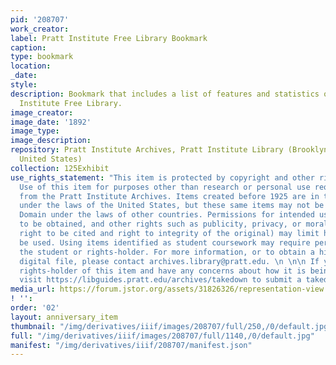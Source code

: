 ```yaml
---
pid: '208707'
work_creator:
label: Pratt Institute Free Library Bookmark
caption:
type: bookmark
location:
_date:
style:
description: Bookmark that includes a list of features and statistics of the Pratt
  Institute Free Library.
image_creator:
image_date: '1892'
image_type:
image_description:
repository: Pratt Institute Archives, Pratt Institute Library (Brooklyn, New York,
  United States)
collection: 125Exhibit
use_rights_statement: "This item is protected by copyright and other rights and restrictions.
  Use of this item for purposes other than research or personal use requires permission
  from the Pratt Institute Archives. Items created before 1925 are in the Public Domain
  under the laws of the United States, but these same items may not be in the Public
  Domain under the laws of other countries. Permissions for intended uses may need
  to be obtained, and other rights such as publicity, privacy, or moral rights (e.g.
  right to be cited and right to integrity of the original) may limit how items can
  be used. Using items identified as student coursework may require permission from
  the student or rights-holder. For more information, or to obtain a high resolution
  digital file, please contact archives.library@pratt.edu. \n \n\n If you are the
  rights-holder of this item and have any concerns about how it is being shared, please
  visit https://libguides.pratt.edu/archives/takedown to submit a takedown request."
media_url: https://forum.jstor.org/assets/31826326/representation-view
! '':
order: '02'
layout: anniversary_item
thumbnail: "/img/derivatives/iiif/images/208707/full/250,/0/default.jpg"
full: "/img/derivatives/iiif/images/208707/full/1140,/0/default.jpg"
manifest: "/img/derivatives/iiif/208707/manifest.json"
---
```

